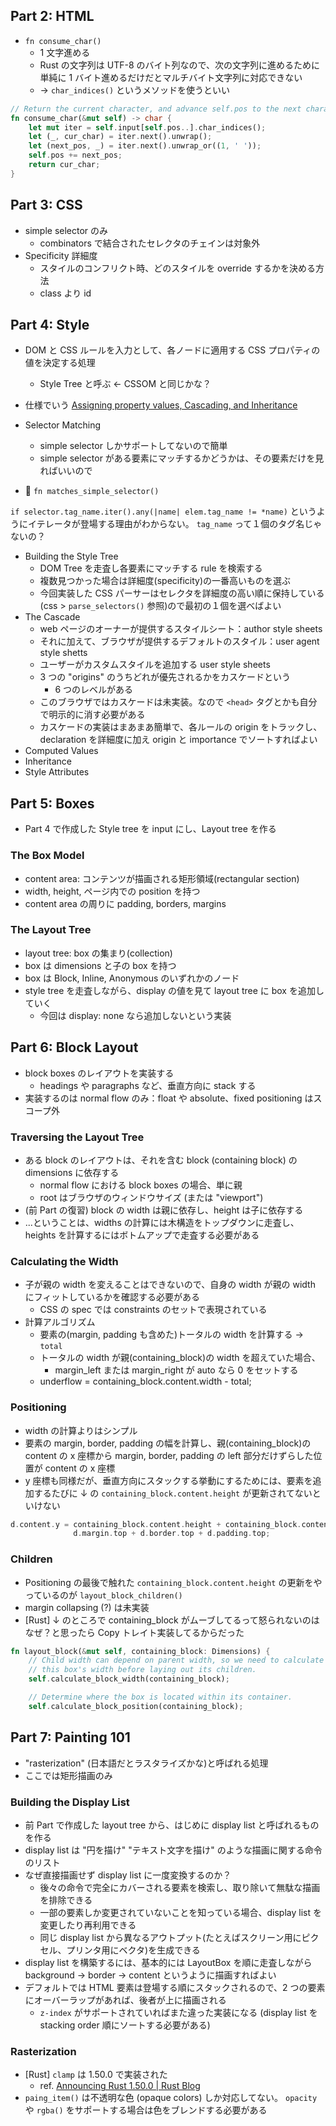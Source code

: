 ## Part 2: HTML

- `fn consume_char()`
  - 1 文字進める
  - Rust の文字列は UTF-8 のバイト列なので、次の文字列に進めるために単純に 1 バイト進めるだけだとマルチバイト文字列に対応できない
  - -> `char_indices()` というメソッドを使うといい

```rust
// Return the current character, and advance self.pos to the next character.
fn consume_char(&mut self) -> char {
    let mut iter = self.input[self.pos..].char_indices();
    let (_, cur_char) = iter.next().unwrap();
    let (next_pos, _) = iter.next().unwrap_or((1, ' '));
    self.pos += next_pos;
    return cur_char;
}
```

## Part 3: CSS

- simple selector のみ
  - combinators で結合されたセレクタのチェインは対象外
- Specificity 詳細度
  - スタイルのコンフリクト時、どのスタイルを override するかを決める方法
  - class より id

## Part 4: Style

- DOM と CSS ルールを入力として、各ノードに適用する CSS プロパティの値を決定する処理
  - Style Tree と呼ぶ <- CSSOM と同じかな？
- 仕様でいう [Assigning property values, Cascading, and Inheritance](https://www.w3.org/TR/CSS2/cascade.html)
- Selector Matching

  - simple selector しかサポートしてないので簡単
  - simple selector がある要素にマッチするかどうかは、その要素だけを見ればいいので

- 🤔 `fn matches_simple_selector()`

`if selector.tag_name.iter().any(|name| elem.tag_name != *name)` というようにイテレータが登場する理由がわからない。 `tag_name` って１個のタグ名じゃないの？

- Building the Style Tree
  - DOM Tree を走査し各要素にマッチする rule を検索する
  - 複数見つかった場合は詳細度(specificity)の一番高いものを選ぶ
  - 今回実装した CSS パーサーはセレクタを詳細度の高い順に保持している(css > `parse_selectors()` 参照)ので最初の１個を選べばよい
- The Cascade
  - web ページのオーナーが提供するスタイルシート：author style sheets
  - それに加えて、ブラウザが提供するデフォルトのスタイル：user agent style shetts
  - ユーザーがカスタムスタイルを追加する user style sheets
  - 3 つの "origins" のうちどれが優先されるかをカスケードという
    - 6 つのレベルがある
  - このブラウザではカスケードは未実装。なので `<head>` タグとかも自分で明示的に消す必要がある
  - カスケードの実装はまあまあ簡単で、各ルールの origin をトラックし、declaration を詳細度に加え origin と importance でソートすればよい
- Computed Values
- Inheritance
- Style Attributes

## Part 5: Boxes

- Part 4 で作成した Style tree を input にし、Layout tree を作る

### The Box Model

- content area: コンテンツが描画される矩形領域(rectangular section)
- width, height, ページ内での position を持つ
- content area の周りに padding, borders, margins

### The Layout Tree

- layout tree: box の集まり(collection)
- box は dimensions と子の box を持つ
- box は Block, Inline, Anonymous のいずれかのノード
- style tree を走査しながら、display の値を見て layout tree に box を追加していく
  - 今回は display: none なら追加しないという実装

## Part 6: Block Layout

- block boxes のレイアウトを実装する
  - headings や paragraphs など、垂直方向に stack する
- 実装するのは normal flow のみ：float や absolute、fixed positioning はスコープ外

### Traversing the Layout Tree

- ある block のレイアウトは、それを含む block (containing block) の dimensions に依存する
  - normal flow における block boxes の場合、単に親
  - root はブラウザのウィンドウサイズ (または "viewport")
- (前 Part の復習) block の width は親に依存し、height は子に依存する
- ...ということは、widths の計算には木構造をトップダウンに走査し、heights を計算するにはボトムアップで走査する必要がある

### Calculating the Width

- 子が親の width を変えることはできないので、自身の width が親の width にフィットしているかを確認する必要がある
  - CSS の spec では constraints のセットで表現されている
- 計算アルゴリズム
  - 要素の(margin, padding も含めた)トータルの width を計算する -> `total`
  - トータルの width が親(containing_block)の width を超えていた場合、
    - margin_left または margin_right が auto なら 0 をセットする
  - underflow = containing_block.content.width - total;

### Positioning

- width の計算よりはシンプル
- 要素の margin, border, padding の幅を計算し、親(containing_block)の content の x 座標から margin, border, padding の left 部分だけずらした位置が content の x 座標
- y 座標も同様だが、垂直方向にスタックする挙動にするためには、要素を追加するたびに ↓ の `containing_block.content.height` が更新されてないといけない

```rust
d.content.y = containing_block.content.height + containing_block.content.y +
              d.margin.top + d.border.top + d.padding.top;
```

### Children

- Positioning の最後で触れた `containing_block.content.height` の更新をやっているのが `layout_block_children()`
- margin collapsing (?) は未実装
- [Rust] ↓ のところで containing_block がムーブしてるって怒られないのはなぜ？と思ったら Copy トレイト実装してるからだった

```rust
fn layout_block(&mut self, containing_block: Dimensions) {
    // Child width can depend on parent width, so we need to calculate
    // this box's width before laying out its children.
    self.calculate_block_width(containing_block);

    // Determine where the box is located within its container.
    self.calculate_block_position(containing_block);
```

## Part 7: Painting 101

- "rasterization" (日本語だとラスタライズかな)と呼ばれる処理
- ここでは矩形描画のみ

### Building the Display List

- 前 Part で作成した layout tree から、はじめに display list と呼ばれるものを作る
- display list は "円を描け" "テキスト文字を描け" のような描画に関する命令のリスト
- なぜ直接描画せず display list に一度変換するのか？
  - 後々の命令で完全にカバーされる要素を検索し、取り除いて無駄な描画を排除できる
  - 一部の要素しか変更されていないことを知っている場合、display list を変更したり再利用できる
  - 同じ display list から異なるアウトプット(たとえばスクリーン用にピクセル、プリンタ用にベクタ)を生成できる
- display list を構築するには、基本的には LayoutBox を順に走査しながら background -> border -> content というように描画すればよい
- デフォルトでは HTML 要素は登場する順にスタックされるので、2 つの要素にオーバーラップがあれば、後者が上に描画される
  - `z-index` がサポートされていればまた違った実装になる (display list を stacking order 順にソートする必要がある)

### Rasterization

- [Rust] `clamp` は 1.50.0 で実装された
  - ref. [Announcing Rust 1.50.0 | Rust Blog](https://blog.rust-lang.org/2021/02/11/Rust-1.50.0.html#library-changes)
- `paing_item()` は不透明な色 (opaque colors) しか対応してない。 `opacity` や `rgba()` をサポートする場合は色をブレンドする必要がある
